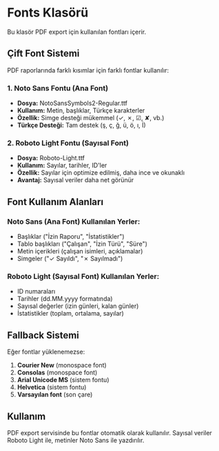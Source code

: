 # Fonts Klasörü

Bu klasör PDF export için kullanılan fontları içerir.

## Çift Font Sistemi

PDF raporlarında farklı kısımlar için farklı fontlar kullanılır:

### 1. Noto Sans Fontu (Ana Font)
- **Dosya:** NotoSansSymbols2-Regular.ttf
- **Kullanım:** Metin, başlıklar, Türkçe karakterler
- **Özellik:** Simge desteği mükemmel (✓, ✗, ☑, ✘, vb.)
- **Türkçe Desteği:** Tam destek (ş, ç, ğ, ü, ö, ı, İ)

### 2. Roboto Light Fontu (Sayısal Font)
- **Dosya:** Roboto-Light.ttf
- **Kullanım:** Sayılar, tarihler, ID'ler
- **Özellik:** Sayılar için optimize edilmiş, daha ince ve okunaklı
- **Avantaj:** Sayısal veriler daha net görünür

## Font Kullanım Alanları

### Noto Sans (Ana Font) Kullanılan Yerler:
- Başlıklar ("İzin Raporu", "İstatistikler")
- Tablo başlıkları ("Çalışan", "İzin Türü", "Süre")
- Metin içerikleri (çalışan isimleri, açıklamalar)
- Simgeler ("✓ Sayıldı", "✗ Sayılmadı")

### Roboto Light (Sayısal Font) Kullanılan Yerler:
- ID numaraları
- Tarihler (dd.MM.yyyy formatında)
- Sayısal değerler (izin günleri, kalan günler)
- İstatistikler (toplam, ortalama, sayılar)

## Fallback Sistemi
Eğer fontlar yüklenemezse:
1. **Courier New** (monospace font)
2. **Consolas** (monospace font)
3. **Arial Unicode MS** (sistem fontu)
4. **Helvetica** (sistem fontu)
5. **Varsayılan font** (son çare)

## Kullanım
PDF export servisinde bu fontlar otomatik olarak kullanılır.
Sayısal veriler Roboto Light ile, metinler Noto Sans ile yazdırılır. 